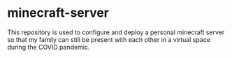 # minecraft-server
This repository is used to configure and deploy a personal minecraft server so that my family can still be present with each other in a virtual space during the COVID pandemic.
